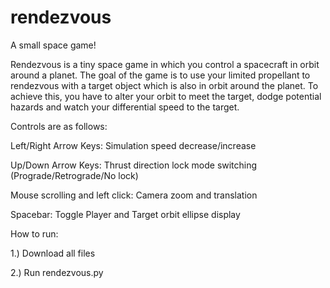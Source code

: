 # rendezvous
A small space game!

Rendezvous is a tiny space game in which you control a spacecraft in orbit around a planet. The goal of the game is to use your limited propellant to rendezvous with a target object which is also in orbit around the planet. To achieve this, you have to alter your orbit to meet the target, dodge potential hazards and watch your differential speed to the target.


Controls are as follows:

Left/Right Arrow Keys: Simulation speed decrease/increase

Up/Down Arrow Keys: Thrust direction lock mode switching (Prograde/Retrograde/No lock)

Mouse scrolling and left click: Camera zoom and translation

Spacebar: Toggle Player and Target orbit ellipse display


How to run:

1.) Download all files

2.) Run rendezvous.py
